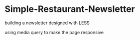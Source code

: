 # Simple-Restaurant-Newsletter

building a newsletter designed with LESS

using media query to make the page responsive
